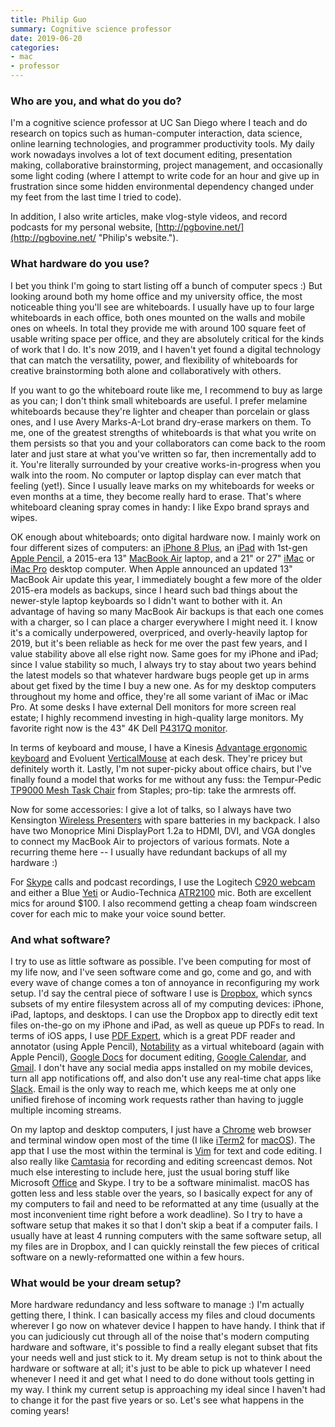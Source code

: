 ```yaml
---
title: Philip Guo
summary: Cognitive science professor 
date: 2019-06-20
categories:
- mac
- professor
---
```


### Who are you, and what do you do?

I'm a cognitive science professor at UC San Diego where I teach and do research on topics such as human-computer interaction, data science, online learning technologies, and programmer productivity tools. My daily work nowadays involves a lot of text document editing, presentation making, collaborative brainstorming, project management, and occasionally some light coding (where I attempt to write code for an hour and give up in frustration since some hidden environmental dependency changed under my feet from the last time I tried to code).

In addition, I also write articles, make vlog-style videos, and record podcasts for my personal website, [http://pgbovine.net/](http://pgbovine.net/ "Philip's website.").

### What hardware do you use?

I bet you think I'm going to start listing off a bunch of computer specs :) But looking around both my home office and my university office, the most noticeable thing you'll see are whiteboards. I usually have up to four large whiteboards in each office, both ones mounted on the walls and mobile ones on wheels. In total they provide me with around 100 square feet of usable writing space per office, and they are absolutely critical for the kinds of work that I do. It's now 2019, and I haven't yet found a digital technology that can match the versatility, power, and flexibility of whiteboards for creative brainstorming both alone and collaboratively with others.

If you want to go the whiteboard route like me, I recommend to buy as large as you can; I don't think small whiteboards are useful. I prefer melamine whiteboards because they're lighter and cheaper than porcelain or glass ones, and I use Avery Marks-A-Lot brand dry-erase markers on them. To me, one of the greatest strengths of whiteboards is that what you write on them persists so that you and your collaborators can come back to the room later and just stare at what you've written so far, then incrementally add to it. You're literally surrounded by your creative works-in-progress when you walk into the room. No computer or laptop display can ever match that feeling (yet!). Since I usually leave marks on my whiteboards for weeks or even months at a time, they become really hard to erase. That's where whiteboard cleaning spray comes in handy: I like Expo brand sprays and wipes.

OK enough about whiteboards; onto digital hardware now. I mainly work on four different sizes of computers: an [iPhone 8 Plus][iphone-8-plus], an [iPad][] with 1st-gen [Apple Pencil][pencil], a 2015-era 13" [MacBook Air][macbook-air] laptop, and a 21" or 27" [iMac][] or [iMac Pro][imac-pro] desktop computer. When Apple announced an updated 13" MacBook Air update this year, I immediately bought a few more of the older 2015-era models as backups, since I heard such bad things about the newer-style laptop keyboards so I didn't want to bother with it. An advantage of having so many MacBook Air backups is that each one comes with a charger, so I can place a charger everywhere I might need it. I know it's a comically underpowered, overpriced, and overly-heavily laptop for 2019, but it's been reliable as heck for me over the past few years, and I value stability above all else right now. Same goes for my iPhone and iPad; since I value stability so much, I always try to stay about two years behind the latest models so that whatever hardware bugs people get up in arms about get fixed by the time I buy a new one. As for my desktop computers throughout my home and office, they're all some variant of iMac or iMac Pro. At some desks I have external Dell monitors for more screen real estate; I highly recommend investing in high-quality large monitors. My favorite right now is the 43" 4K Dell [P4317Q monitor][p4317q].

In terms of keyboard and mouse, I have a Kinesis [Advantage ergonomic keyboard][advantage2] and Evoluent [VerticalMouse][] at each desk. They're pricey but definitely worth it. Lastly, I'm not super-picky about office chairs, but I've finally found a model that works for me without any fuss: the Tempur-Pedic [TP9000 Mesh Task Chair][tp9000] from Staples; pro-tip: take the armrests off.

Now for some accessories: I give a lot of talks, so I always have two Kensington [Wireless Presenters][wireless-presenter] with spare batteries in my backpack. I also have two Monoprice Mini DisplayPort 1.2a to HDMI, DVI, and VGA dongles to connect my MacBook Air to projectors of various formats. Note a recurring theme here -- I usually have redundant backups of all my hardware :)

For [Skype][] calls and podcast recordings, I use the Logitech [C920 webcam][c920] and either a Blue [Yeti][] or Audio-Technica [ATR2100][atr2100-usb] mic. Both are excellent mics for around $100. I also recommend getting a cheap foam windscreen cover for each mic to make your voice sound better.

### And what software?

I try to use as little software as possible. I've been computing for most of my life now, and I've seen software come and go, come and go, and with every wave of change comes a ton of annoyance in reconfiguring my work setup. I'd say the central piece of software I use is [Dropbox][], which syncs subsets of my entire filesystem across all of my computing devices: iPhone, iPad, laptops, and desktops. I can use the Dropbox app to directly edit text files on-the-go on my iPhone and iPad, as well as queue up PDFs to read. In terms of iOS apps, I use [PDF Expert][pdf-expert-ios], which is a great PDF reader and annotator (using Apple Pencil), [Notability][notability-ios] as a virtual whiteboard (again with Apple Pencil), [Google Docs][google-docs] for document editing, [Google Calendar][google-calendar], and [Gmail][]. I don't have any social media apps installed on my mobile devices, turn all app notifications off, and also don't use any real-time chat apps like [Slack][]. Email is the only way to reach me, which keeps me at only one unified firehose of incoming work requests rather than having to juggle multiple incoming streams.

On my laptop and desktop computers, I just have a [Chrome][] web browser and terminal window open most of the time (I like [iTerm2][] for [macOS][]). The app that I use the most within the terminal is [Vim][] for text and code editing. I also really like [Camtasia][] for recording and editing screencast demos. Not much else interesting to include here, just the usual boring stuff like Microsoft [Office][] and Skype. I try to be a software minimalist. macOS has gotten less and less stable over the years, so I basically expect for any of my computers to fail and need to be reformatted at any time (usually at the most inconvenient time right before a work deadline). So I try to have a software setup that makes it so that I don't skip a beat if a computer fails. I usually have at least 4 running computers with the same software setup, all my files are in Dropbox, and I can quickly reinstall the few pieces of critical software on a newly-reformatted one within a few hours.

### What would be your dream setup?

More hardware redundancy and less software to manage :) I'm actually getting there, I think. I can basically access my files and cloud documents wherever I go now on whatever device I happen to have handy. I think that if you can judiciously cut through all of the noise that's modern computing hardware and software, it's possible to find a really elegant subset that fits your needs well and just stick to it. My dream setup is not to think about the hardware or software at all; it's just to be able to pick up whatever I need whenever I need it and get what I need to do done without tools getting in my way. I think my current setup is approaching my ideal since I haven't had to change it for the past five years or so. Let's see what happens in the coming years!

[advantage2]: https://kinesis-ergo.com/shop/advantage2/ "A fancy ergonomic keyboard."
[atr2100-usb]: https://www.audio-technica.com/world_map/cms/wired_mics/b8dd84773f83092c/ "A USB-based microphone."
[c920]: https://www.logitech.com/en-us/product/hd-pro-webcam-c920.html "A webcam."
[camtasia]: https://www.techsmith.com/video-editor.html "Screencasting software."
[chrome]: https://www.google.com/intl/en/chrome/ "A WebKit-based browser, where each tab runs in its own thread."
[dropbox]: https://www.dropbox.com/ "Online syncing and storage."
[gmail]: https://mail.google.com/mail/u/0/ "Web-based email."
[google-calendar]: https://en.wikipedia.org/wiki/Google_Calendar "A web-based calendar client."
[google-docs]: https://en.wikipedia.org/wiki/Google_Docs "A web-based office suite."
[imac-pro]: https://en.wikipedia.org/wiki/IMac_Pro "An all-in-one workstation."
[imac]: https://www.apple.com/imac-24/ "An all-in-one computer."
[ipad]: https://www.apple.com/ipad/ "A tablet device."
[iphone-8-plus]: https://en.wikipedia.org/wiki/IPhone_8 "A 5.5 inch smartphone."
[iterm2]: https://iterm2.com/ "An alternative terminal application for Mac OS X."
[macbook-air]: https://www.apple.com/macbook-air/ "A very thin laptop."
[macos]: https://en.wikipedia.org/wiki/MacOS "An operating system for Mac hardware."
[notability-ios]: https://apps.apple.com/us/app/notability/id360593530 "A note-taking app."
[office]: https://www.microsoft.com/en-us/microsoft-365 "An office productivity suite."
[p4317q]: https://www.dell.com/en-us/shop/dell-43-ultra-hd-4k-multi-client-monitor-p4317q/apd/210-ahsq/monitors-monitor-accessories "A 43 inch monitor."
[pdf-expert-ios]: http://readdle.com/products/pdfexpert5 "A PDF viewer/editor app."
[pencil]: http://wetransfer.com/pencil "An iPad stylus."
[skype]: https://www.skype.com/en/ "Voice and video chat software."
[slack]: https://slack.com/intl/ja-jp/ "A collaboration service."
[tp9000]: http://web.archive.org/web/20220818232214/https://www.staples.com/Tempur-Pedic-TP9000-Polyester-Computer-and-Desk-Office-Chair-Black-TP9000-BLK/product_324021 "A desk chair."
[verticalmouse]: http://evoluent.com/products/vm4rw/ "A unique wireless mouse."
[vim]: https://www.vim.org/ "A command-line text editor."
[wireless-presenter]: http://web.archive.org/web/20190508175446/https://www.amazon.com/Kensington-33373-Wireless-Presenter/dp/B000FPIUAW "A wireless presentation controller."
[yeti]: https://bluemic.com/yeti/ "A USB microphone."
